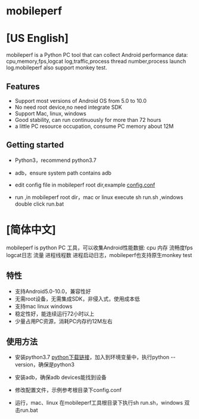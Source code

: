 # mobileperf
# [US English]

mobileperf is a Python PC tool  that can collect Android performance data: cpu,memory,fps,logcat log,traffic,process thread number,process launch log.mobileperf also support monkey test.

## Features

 * Support most versions of Android OS from 5.0 to 10.0
 * No need root device,no need integrate SDK
 * Support Mac, linux, windows
 * Good stability, can run continuously for more than 72 hours
 * a little PC resource occupation, consume PC memory about 12M

## Getting started

- Python3，recommend python3.7
- adb，ensure system path contains adb

- edit config file in mobileperf root dir,example
[config.conf](https://github.com/looklukelu/mobileperf/blob/master/config.png)
- run ,in mobileperf root dir，mac or linux execute sh run.sh ,windows double click run.bat

# [简体中文]

mobileperf is python PC 工具，可以收集Android性能数据: cpu 内存 流畅度fps logcat日志 流量 进程线程数 进程启动日志，mobileperf也支持原生monkey test

## 特性

- 支持Android5.0-10.0，兼容性好
- 无需root设备，无需集成SDK，非侵入式，使用成本低
- 支持mac linux windows
- 稳定性好，能连续运行72小时以上
- 少量占用PC资源，消耗PC内存约12M左右

## 使用方法

- 安装python3.7 [python下载链接](https://www.python.org/downloads/)，加入到环境变量中，执行python --version，确保是python3
- 安装adb，确保adb devices能找到设备
- 修改配置文件，示例参考根目录下config.conf

- 运行，mac、linux 在mobileperf工具根目录下执行sh run.sh，windows 双击run.bat
